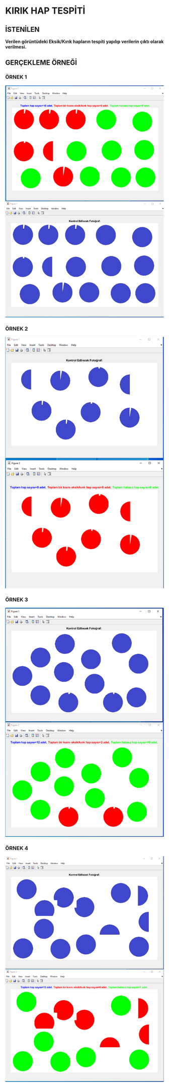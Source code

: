 

# KIRIK HAP TESPİTİ

## İSTENİLEN

**Verilen görüntüdeki Eksik/Kırık hapların tespiti yapılıp verilerin çıktı olarak verilmesi.**

## GERÇEKLEME ÖRNEĞİ

### ÖRNEK 1

![örnek 1](./fotograflar/ornek1.png)

### ÖRNEK 2

![örnek 2](./fotograflar/ornek2.png)

### ÖRNEK 3

![örnek 3](./fotograflar/ornek3.png)

### ÖRNEK 4

![örnek 4](./fotograflar/ornek4.png)